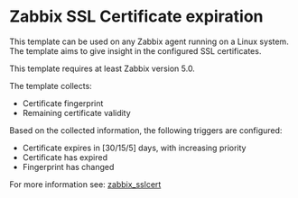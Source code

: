 # Zabbix SSL Certificate expiration

This template can be used on any Zabbix agent running on a Linux system. The
template aims to give insight in the configured SSL certificates.

This template requires at least Zabbix version 5.0.

The template collects:
* Certificate fingerprint
* Remaining certificate validity

Based on the collected information, the following triggers are configured:

* Certificate expires in [30/15/5] days, with increasing priority
* Certificate has expired
* Fingerprint has changed

For more information see:
[zabbix_sslcert](ZABBIX_SSLCERT.md)
